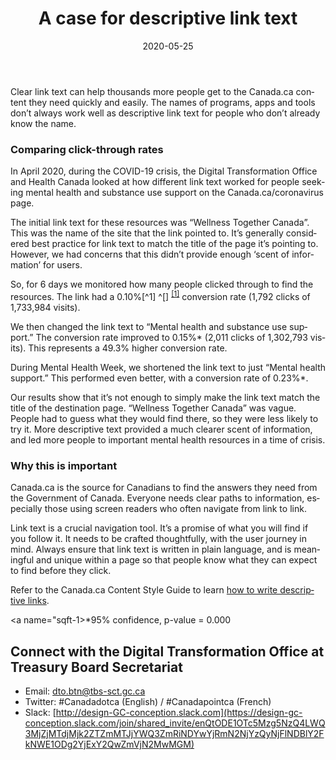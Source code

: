 ﻿---
layout: post
title:  "A case for descriptive link text"
pubdate: "May 25, 2020"
langpage: "https://blogue.canada.ca/2020/05/20/eviter-les-faq.html"
date:   2020-05-25
published: true
draft: true
lang: en
alt: "A case for descriptive link text"
description: "Clear link text can help thousands more people get to the Canada.ca content they need quickly and easily."
---
Clear link text can help thousands more people get to the Canada.ca content they need quickly and easily. The names of programs, apps and tools don’t always work well as descriptive link text for people who don’t already know the name.

### Comparing click-through rates

In April 2020, during the COVID-19 crisis, the Digital Transformation Office and Health Canada looked at how different link text worked for people seeking mental health and substance use support on the Canada.ca/coronavirus page. 

The initial link text for these resources was “Wellness Together Canada”. This was the name of the site that the link pointed to. It’s generally considered best practice for link text to match the title of the page it’s pointing to. However, we had concerns that this didn’t provide enough ‘scent of information’ for users.

So, for 6 days we monitored how many people clicked through to find the resources. The link had a 0.10%[^1] ^[] <sup>[[1]](#ft-1)</sup> conversion rate (1,792 clicks of 1,733,984 visits). 

We then changed the link text to “Mental health and substance use support.” The conversion rate improved to 0.15%* (2,011 clicks of 1,302,793 visits). This represents a 49.3% higher conversion rate. 

During Mental Health Week, we shortened the link text to just “Mental health support.” This performed even better, with a conversion rate of 0.23%*.

Our results show that it’s not enough to simply make the link text match the title of the destination page. 
“Wellness Together Canada” was vague. People had to guess what they would find there, so they were less likely to try it. More descriptive text provided a much clearer scent of information, and led more people to important mental health resources in a time of crisis.

### Why this is important

Canada.ca is the source for Canadians to find the answers they need from the Government of Canada. Everyone needs clear paths to information, especially those using screen readers who often navigate from link to link. 

Link text is a crucial navigation tool. It’s a promise of what you will find if you follow it. It needs to be crafted thoughtfully, with the user journey in mind. Always ensure that link text is written in plain language, and is meaningful and unique within a page so that people know what they can expect to find before they click. 

Refer to the Canada.ca Content Style Guide to learn [how to write descriptive links](https://www.canada.ca/en/treasury-board-secretariat/services/government-communications/canada-content-style-guide.html#wp7-2).

<a name="sqft-1>*95%</a> confidence, p-value = 0.000

## Connect with the Digital Transformation Office at Treasury Board Secretariat

* Email: [dto.btn@tbs-sct.gc.ca](mailto:dto.btn@tbs-sct.gc.ca)
* Twitter: #Canadadotca (English) / #Canadapointca (French)
* Slack: [http://design-GC-conception.slack.com](https://design-gc-conception.slack.com/join/shared_invite/enQtODE1OTc5Mzg5NzQ4LWQ3MjZjMTdjMjk2ZTZmMTJjYWQ3ZmRiNDYwYjRmN2NjYzQyNjFlNDBlY2FkNWE1ODg2YjExY2QwZmVjN2MwMGM)
